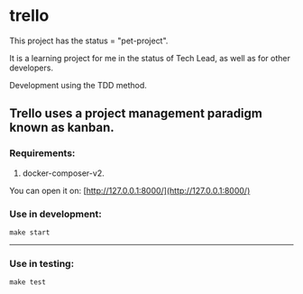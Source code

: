 # trello  

This project has the status = "pet-project".  

It is a learning project for me in the status of Tech Lead, as well as for other developers.

Development using the TDD method.

Trello uses a project management paradigm known as kanban.
---

### Requirements:
1) docker-composer-v2.

You can open it on: [http://127.0.0.1:8000/](http://127.0.0.1:8000/)

### Use in development:
```make start```  

---

### Use in testing:
```make test```

